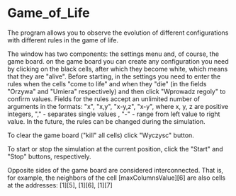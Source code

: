 # Game_of_Life
The program allows you to observe the evolution of different configurations with different rules in the game of life.<br/>

The window has two components: the settings menu and, of course, the game board. on the game board you can create any configuration you need by clicking on the black cells, after which they become white, which means that they are "alive". Before starting, in the settings you need to enter the rules when the cells "come to life" and when they "die" (in the fields "Orzywa" and "Umiera" respectively) and then click "Wprowadz regoly" to confirm values. Fields for the rules accept an unlimited number of arguments in the formats: "x", "x,y", "x-y,z", "x-y", where x, y, z are positive integers, "," - separates single values , "-" - range from left value to right value. In the future, the rules can be changed during the simulation.<br/>

To clear the game board ("kill" all cells) click "Wyczysc" button.<br/>

To start or stop the simulation at the current position, click the "Start" and "Stop" buttons, respectively.<br/>

Opposite sides of the game board are considered interconnected. That is, for example, the neighbors of the cell [maxColumnsValue][6] are also cells at the addresses: [1][5], [1][6], [1][7]
